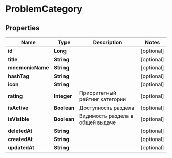 

# ProblemCategory

## Properties

Name | Type | Description | Notes
------------ | ------------- | ------------- | -------------
**id** | **Long** |  |  [optional]
**title** | **String** |  |  [optional]
**mnemonicName** | **String** |  |  [optional]
**hashTag** | **String** |  |  [optional]
**icon** | **String** |  |  [optional]
**rating** | **Integer** | Приоритетный рейтинг категории |  [optional]
**isActive** | **Boolean** | Доступность раздела |  [optional]
**isVisible** | **Boolean** | Видимость раздела в общей выдаче |  [optional]
**deletedAt** | **String** |  |  [optional]
**createdAt** | **String** |  |  [optional]
**updatedAt** | **String** |  |  [optional]



